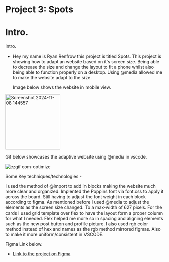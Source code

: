 # Project 3: Spots

Intro.
=======
Intro. 

- Hey my name is Ryan Renfrow this project is titled Spots.
  This project is showing how to adapt an website based on it's screen size. Being able to decrease the size and change the layout to fit a phone whilst also being able to function properly on a desktop.
  Using @media allowed me to make the website adapt to the size.

  Image below shows the website in mobile view.
  
<img width="175" alt="Screenshot 2024-11-08 144557" src="https://github.com/user-attachments/assets/4081d193-0dff-4917-88bd-5fd235bae9d9">

Gif below showcases the adaptive website using @media in vscode.

![ezgif com-optimize](https://github.com/user-attachments/assets/5b1c19d8-4cfc-43bc-8631-f53995253ccc)

Some Key techniques/technologies -

I used the method of @import to add in blocks making the website much more clear and organized. 
Implented the Poppins font via font.css to apply it across the board. Still having to adjust the font weight in each block according to figma. 
As mentioned before I used @media to adjust the elements as the screen size changed. To a max-width of 627 pixels. 
For the cards I used grid template over flex to have the layout form a proper column for what I needed. Flex helped me more so in spacing and aligning elements such as the new post button and profile picture. 
I also used rgb color method instead of hex and names as the rgb method mirrored figmas. Also to make it more uniform/consistent in VSCODE.


Figma Link below.  
  
* [Link to the project on Figma](https://www.figma.com/file/BBNm2bC3lj8QQMHlnqRsga/Sprint-3-Project-%E2%80%94-Spots?type=design&node-id=2%3A60&mode=design&t=afgNFybdorZO6cQo-1)

